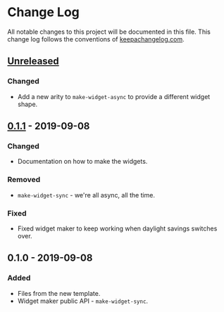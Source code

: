 # Change Log
All notable changes to this project will be documented in this file. This change log follows the conventions of [keepachangelog.com](http://keepachangelog.com/).

## [Unreleased]
### Changed
- Add a new arity to `make-widget-async` to provide a different widget shape.

## [0.1.1] - 2019-09-08
### Changed
- Documentation on how to make the widgets.

### Removed
- `make-widget-sync` - we're all async, all the time.

### Fixed
- Fixed widget maker to keep working when daylight savings switches over.

## 0.1.0 - 2019-09-08
### Added
- Files from the new template.
- Widget maker public API - `make-widget-sync`.

[Unreleased]: https://github.com/your-name/benchmarksgame-visualization/compare/0.1.1...HEAD
[0.1.1]: https://github.com/your-name/benchmarksgame-visualization/compare/0.1.0...0.1.1
